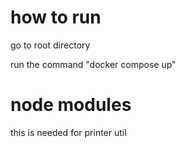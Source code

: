 <!-- @format -->

# how to run

go to root directory

run the command "docker compose up"

# node modules

this is needed for printer util




